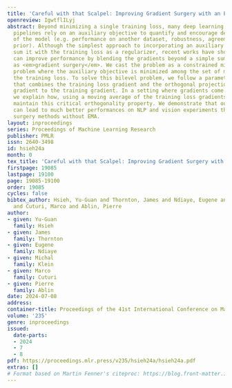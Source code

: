 ```yaml
---
title: 'Careful with that Scalpel: Improving Gradient Surgery with an EMA'
openreview: IgwtflILyj
abstract: Beyond minimizing a single training loss, many deep learning estimation
  pipelines rely on an auxiliary objective to quantify and encourage desirable properties
  of the model (e.g. performance on another dataset, robustness, agreement with a
  prior). Although the simplest approach to incorporating an auxiliary loss is to
  sum it with the training loss as a regularizer, recent works have shown that one
  can improve performance by blending the gradients beyond a simple sum; this is known
  as <em>gradient surgery</em>. We cast the problem as a constrained minimization
  problem where the auxiliary objective is minimized among the set of minimizers of
  the training loss. To solve this bilevel problem, we follow a parameter update direction
  that combines the training loss gradient and the orthogonal projection of the auxiliary
  gradient to the training gradient. In a setting where gradients come from mini-batches,
  we explain how, using a moving average of the training loss gradients, we can carefully
  maintain this critical orthogonality property. We demonstrate that our method, Bloop,
  can lead to much better performances on NLP and vision experiments than other gradient
  surgery methods without EMA.
layout: inproceedings
series: Proceedings of Machine Learning Research
publisher: PMLR
issn: 2640-3498
id: hsieh24a
month: 0
tex_title: 'Careful with that Scalpel: Improving Gradient Surgery with an {EMA}'
firstpage: 19085
lastpage: 19100
page: 19085-19100
order: 19085
cycles: false
bibtex_author: Hsieh, Yu-Guan and Thornton, James and Ndiaye, Eugene and Klein, Michal
  and Cuturi, Marco and Ablin, Pierre
author:
- given: Yu-Guan
  family: Hsieh
- given: James
  family: Thornton
- given: Eugene
  family: Ndiaye
- given: Michal
  family: Klein
- given: Marco
  family: Cuturi
- given: Pierre
  family: Ablin
date: 2024-07-08
address:
container-title: Proceedings of the 41st International Conference on Machine Learning
volume: '235'
genre: inproceedings
issued:
  date-parts:
  - 2024
  - 7
  - 8
pdf: https://proceedings.mlr.press/v235/hsieh24a/hsieh24a.pdf
extras: []
# Format based on Martin Fenner's citeproc: https://blog.front-matter.io/posts/citeproc-yaml-for-bibliographies/
---
```


